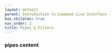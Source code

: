 ```yaml
---
layout: default
parent: Introduction to Command Line Interface
has_children: true
nav_order: 2
title: Pipes & Filters
---
```


### pipes content
